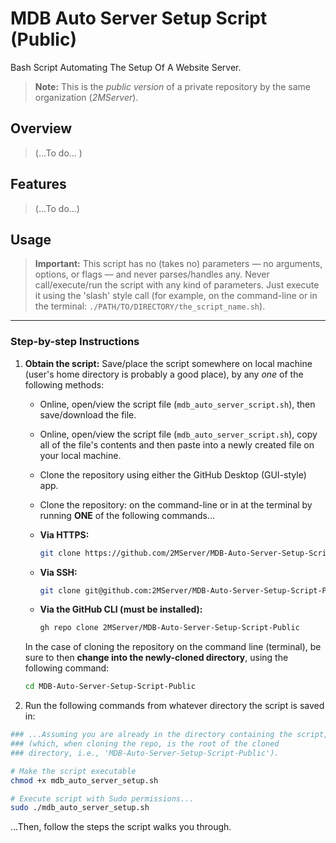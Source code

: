 # MDB Auto Server Setup Script (Public)

Bash Script Automating The Setup Of A Website Server.

> **Note:** This is the *public version* of a private repository by the same organization (*2MServer*).
> 

## Overview

> (...To do... )
> 

## Features

> (...To do...)
> 

## Usage

> **Important:** This script has no (takes no) parameters — no arguments, options, or flags — and never parses/handles any.
Never call/execute/run the script with any kind of parameters. 
Just execute it using the 'slash' style call (for example, on the command-line or in the terminal: `./PATH/TO/DIRECTORY/the_script_name.sh`).
> 

---

### Step-by-step Instructions

1. **Obtain the script:** Save/place the script somewhere on local machine (user's home directory is probably a good place), by any *one* of the following methods:
    - Online, open/view the script file (`mdb_auto_server_script.sh`), then save/download the file.
    - Online, open/view the script file (`mdb_auto_server_script.sh`), copy all of the file's contents and then paste into a newly created file on your local machine.
    - Clone the repository using either the GitHub Desktop (GUI-style) app.
    - Clone the repository: on the command-line or in at the terminal by running **ONE** of the following commands...
    - **Via HTTPS:**
        
        ```bash
        git clone https://github.com/2MServer/MDB-Auto-Server-Setup-Script-Public.git
        ```
        
    - **Via SSH:**
        
        ```bash
        git clone git@github.com:2MServer/MDB-Auto-Server-Setup-Script-Public.git
        ```
        
    - **Via the GitHub CLI (must be installed):**
        
        ```bash
        gh repo clone 2MServer/MDB-Auto-Server-Setup-Script-Public
        ```
        
    
    In the case of cloning the repository on the command line (terminal), be sure to then **change into the newly-cloned directory**, using the following command:
    
    ```bash
    cd MDB-Auto-Server-Setup-Script-Public
    ```
    

3. Run the following commands from whatever directory the script is saved in:

```bash
### ...Assuming you are already in the directory containing the script,
### (which, when cloning the repo, is the root of the cloned
### directory, i.e., 'MDB-Auto-Server-Setup-Script-Public').

# Make the script executable
chmod +x mdb_auto_server_setup.sh

# Execute script with Sudo permissions...
sudo ./mdb_auto_server_setup.sh
```

...Then, follow the steps the script walks you through.
